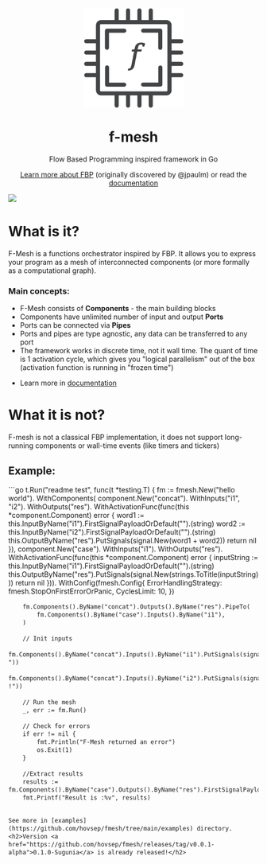 <div align="center">
  <img src="./assets/img/logo.png" width="200" height="200" alt="f-mesh"/>
  <h1>f-mesh</h1>
  <p>Flow Based Programming inspired framework in Go</p>
  
[Learn more about FBP](https://jpaulm.github.io/fbp/) (originally discovered by @jpaulm) or read the [documentation](https://github.com/hovsep/fmesh/wiki)
</div>

<img src="https://github.com/user-attachments/assets/045bb7ac-0852-4a0d-9158-6af2d6e66dbb" width="500px">


<h1>What is it?</h1>
<p>F-Mesh is a functions orchestrator inspired by FBP. 
It allows you to express your program as a mesh of interconnected components (or more formally as a computational graph).
</p>
<h3>Main concepts:</h3>
<ul>
<li>F-Mesh consists of <b>Components</b> - the main building blocks</li>
<li>Components have unlimited number of input and output <b>Ports</b></li>
<li>Ports can be connected via <b>Pipes</b></li>
<li>Ports and pipes are type agnostic, any data can be transferred to any port</li>
<li>The framework works in discrete time, not it wall time. The quant of time is 1 activation cycle, which gives you "logical parallelism" out of the box (activation function is running in "frozen time")</li>
<li>
	
Learn more in [documentation](https://github.com/hovsep/fmesh/wiki)
</li>
</ul>

<h1>What it is not?</h1>
<p>F-mesh is not a classical FBP implementation, it does not support long-running components or wall-time events (like timers and tickers)</p>


<h2>Example:</h2>
```go
	t.Run("readme test", func(t *testing.T) {
		fm := fmesh.New("hello world").
			WithComponents(
				component.New("concat").
					WithInputs("i1", "i2").
					WithOutputs("res").
					WithActivationFunc(func(this *component.Component) error {
						word1 := this.InputByName("i1").FirstSignalPayloadOrDefault("").(string)
						word2 := this.InputByName("i2").FirstSignalPayloadOrDefault("").(string)
						this.OutputByName("res").PutSignals(signal.New(word1 + word2))
						return nil
					}),
				component.New("case").
					WithInputs("i1").
					WithOutputs("res").
					WithActivationFunc(func(this *component.Component) error {
						inputString := this.InputByName("i1").FirstSignalPayloadOrDefault("").(string)
						this.OutputByName("res").PutSignals(signal.New(strings.ToTitle(inputString)))
						return nil
					})).
			WithConfig(fmesh.Config{
				ErrorHandlingStrategy: fmesh.StopOnFirstErrorOrPanic,
				CyclesLimit:           10,
			})

		fm.Components().ByName("concat").Outputs().ByName("res").PipeTo(
			fm.Components().ByName("case").Inputs().ByName("i1"),
		)

		// Init inputs
		fm.Components().ByName("concat").Inputs().ByName("i1").PutSignals(signal.New("hello "))
		fm.Components().ByName("concat").Inputs().ByName("i2").PutSignals(signal.New("world !"))

		// Run the mesh
		_, err := fm.Run()

		// Check for errors
		if err != nil {
			fmt.Println("F-Mesh returned an error")
			os.Exit(1)
		}

		//Extract results
		results := fm.Components().ByName("case").Outputs().ByName("res").FirstSignalPayloadOrNil()
		fmt.Printf("Result is :%v", results)
```

See more in [examples](https://github.com/hovsep/fmesh/tree/main/examples) directory.
<h2>Version <a href="https://github.com/hovsep/fmesh/releases/tag/v0.0.1-alpha">0.1.0-Sugunia</a> is already released!</h2>
